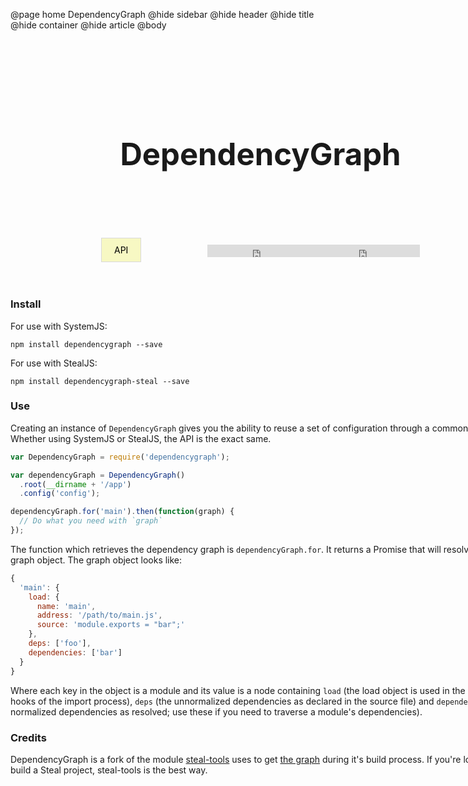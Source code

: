 @page home DependencyGraph
@hide sidebar
@hide header
@hide title
@hide container
@hide article
@body

<section style="width: 800px; margin:100px auto 20px auto; overflow:hidden;text-align:center;">
<style>
  h1 {
    font-size: 3.5em;
  }
  footer .brand {
    display: none;
  }
</style>

# DependencyGraph

</section>

<section style="width: 800px; margin:50px auto 20px auto; overflow:hidden;text-align:center;">
<style>
  .btn-container {
    display: inline-block;
    text-align: left;
    width: 170px;
  }
  .btn {
    border: 1px solid #d9d9d9;
    background: #f7f8c3;
    padding: 10px 20px;
    display: inline-block;
    color: black;
    text-decoration: none;
  }
  .btn:hover {
    border-color: grey;
  }
  .ghb {
    margin-bottom: 0;
    vertical-align: middle;
  }
</style>

<span class="btn-container"><a href="docs/" class="btn">API</a></span><iframe class="ghb" src="https://ghbtns.com/github-btn.html?user=matthewp&repo=dependencygraph&type=star&count=true" frameborder="0" scrolling="0" width="170px" height="20px"></iframe><iframe class="ghb" src="https://ghbtns.com/github-btn.html?user=matthewp&repo=dependencygraph&type=fork&count=true" frameborder="0" scrolling="0" width="170px" height="20px"></iframe>

</section>

<section style="width: 800px; margin:0 auto; overflow:hidden;">

### Install

For use with SystemJS:

```shell
npm install dependencygraph --save
```

For use with StealJS:

```shell
npm install dependencygraph-steal --save
```

### Use

Creating an instance of `DependencyGraph` gives you the ability to reuse a set of
configuration through a common object. Whether using SystemJS or StealJS, the API
is the exact same.

```js
var DependencyGraph = require('dependencygraph');

var dependencyGraph = DependencyGraph()
  .root(__dirname + '/app')
  .config('config');

dependencyGraph.for('main').then(function(graph) {
  // Do what you need with `graph`
});
```

The function which retrieves the dependency graph is `dependencyGraph.for`. It returns
a Promise that will resolve with the graph object. The graph object looks like:

```js
{
  'main': {
    load: {
      name: 'main',
      address: '/path/to/main.js',
      source: 'module.exports = "bar";'
    },
    deps: ['foo'],
    dependencies: ['bar']
  }
}
```

Where each key in the object is a module and its value is a node containing `load`
(the load object is used in the various hooks of the import process), `deps` (the
unnormalized dependencies as declared in the source file) and `dependencies` (the
normalized dependencies as resolved; use these if you need to traverse a module's
dependencies).

### Credits

DependencyGraph is a fork of the module [steal-tools](https://github.com/bitovi/steal-tools/blob/master/lib/graph/make_graph.js) uses to get [the graph](https://github.com/bitovi/steal-tools/blob/master/lib/graph/make_graph.js) during it's build process. If you're looking to build a Steal project, steal-tools is the best way.

</section>
